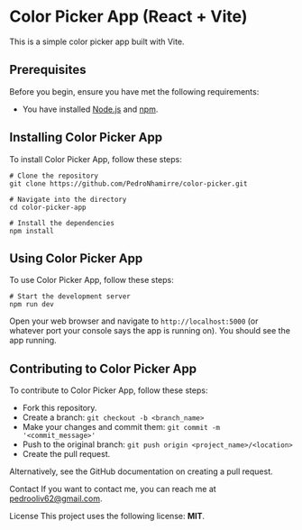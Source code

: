 
# Color Picker App (React + Vite)

This is a simple color picker app built with Vite.

## Prerequisites

Before you begin, ensure you have met the following requirements:

* You have installed [Node.js](https://nodejs.org/en/) and [npm](https://www.npmjs.com/).

## Installing Color Picker App

To install Color Picker App, follow these steps:

```
# Clone the repository
git clone https://github.com/PedroNhamirre/color-picker.git

# Navigate into the directory
cd color-picker-app

# Install the dependencies
npm install

```
## Using Color Picker App

To use Color Picker App, follow these steps:

```
# Start the development server
npm run dev

```

Open your web browser and navigate to ``http://localhost:5000`` (or whatever port your console says the app is running on). You should see the app running.

## Contributing to Color Picker App

To contribute to Color Picker App, follow these steps:

- Fork this repository.
- Create a branch: ``git checkout -b <branch_name>``
- Make your changes and commit them: ``git commit -m '<commit_message>'``
- Push to the original branch: ``git push origin <project_name>/<location>``
- Create the pull request.

Alternatively, see the GitHub documentation on creating a pull request.

Contact
If you want to contact me, you can reach me at <pedrooliv62@gmail.com>.

License
This project uses the following license: **MIT**.


